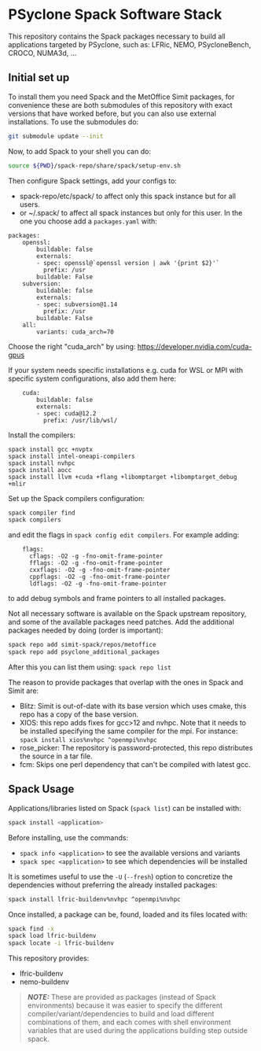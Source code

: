 # PSyclone Spack Software Stack

This repository contains the Spack packages necessary to build all applications
targeted by PSyclone, such as: LFRic, NEMO, PSycloneBench, CROCO, NUMA3d, ...

## Initial set up

To install them you need Spack and the MetOffice Simit packages, for convenience
these are both submodules of this repository with exact versions that have worked
before, but you can also use external installations. To use the submodules do:
```bash
git submodule update --init
```

Now, to add Spack to your shell you can do:
```bash
source ${PWD}/spack-repo/share/spack/setup-env.sh
```

Then configure Spack settings, add your configs to:
  - spack-repo/etc/spack/ to affect only this spack instance but for all users.
  - or ~/.spack/ to affect all spack instances but only for this user.
In the one you choose add a `packages.yaml` with:
```
packages:
    openssl:
        buildable: false
        externals:
        - spec: openssl@`openssl version | awk '{print $2}'`
          prefix: /usr
        buildable: False
    subversion:
        buildable: false
        externals:
        - spec: subversion@1.14
          prefix: /usr
        buildable: False
    all:
        variants: cuda_arch=70
```
Choose the right "cuda_arch" by using: https://developer.nvidia.com/cuda-gpus

If your system needs specific installations e.g. cuda for WSL or MPI with
specific system configurations, also add them here:
```
    cuda:
        buildable: false
        externals:
        - spec: cuda@12.2
          prefix: /usr/lib/wsl/
```

Install the compilers:
```
spack install gcc +nvptx
spack install intel-oneapi-compilers
spack install nvhpc
spack install aocc
spack install llvm +cuda +flang +libomptarget +libomptarget_debug +mlir
```

Set up the Spack compilers configuration:
```bash
spack compiler find
spack compilers
```
and edit the flags in `spack config edit compilers`. For example adding:
```
    flags:
      cflags: -O2 -g -fno-omit-frame-pointer
      fflags: -O2 -g -fno-omit-frame-pointer
      cxxflags: -O2 -g -fno-omit-frame-pointer
      cppflags: -O2 -g -fno-omit-frame-pointer
      ldflags: -O2 -g -fno-omit-frame-pointer
```
to add debug symbols and frame pointers to all installed packages.

Not all necessary software is available on the Spack upstream repository, and some
of the available packages need patches. Add the additional packages needed by doing
(order is important):
```bash
spack repo add simit-spack/repos/metoffice
spack repo add psyclone_additional_packages
```

After this you can list them using: `spack repo list`

The reason to provide packages that overlap with the ones in Spack and Simit are:

- Blitz: Simit is out-of-date with its base version which uses cmake, this repo
has a copy of the base version.
- XIOS: this repo adds fixes for gcc>12 and nvhpc. Note that it needs to be
installed specifying the same compiler for the mpi. For instance:
`spack install xios%nvhpc ^openmpi%nvhpc`
- rose_picker: The repository is password-protected, this repo distributes the
source in a tar file.
- fcm: Skips one perl dependency that can't be compiled with latest gcc.

## Spack Usage

Applications/libraries listed on Spack (`spack list`) can be installed with:
```bash
spack install <application>
```

Before installing, use the commands:
- `spack info <application>` to see the available versions and variants
- `spack spec <application>` to see which dependencies will be installed

It is sometimes useful to use the `-U` (`--fresh`) option to concretize the
dependencies without preferring the already installed packages:

```bash
spack install lfric-buildenv%nvhpc ^openmpi%nvhpc
```

Once installed, a package can be, found, loaded and its files located with:
```bash
spack find -x
spack load lfric-buildenv
spack locate -i lfric-buildenv
```

This repository provides:
- lfric-buildenv
- nemo-buildenv

> **_NOTE:_** These are provided as packages (instead of Spack environments)
because it was easier to specify the different compiler/variant/dependencies
to build and load different combinations of them, and each comes with shell
environment variables that are used during the applications building step
outside spack.
